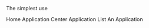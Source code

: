 ﻿<Codebox Title="Basic">
    <Description>
        <p>
            The simplest use
        </p>
    </Description>
    <Demo>
        <Breadcrumb>
            <BreadcrumbItem>Home</BreadcrumbItem>
            <BreadcrumbItem Href="">Application Center</BreadcrumbItem>
            <BreadcrumbItem>Application List</BreadcrumbItem>
            <BreadcrumbItem>An Application</BreadcrumbItem>
        </Breadcrumb>
    </Demo>
</Codebox>